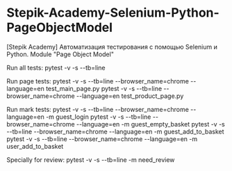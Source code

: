 # Stepik-Academy-Selenium-Python-PageObjectModel
[Stepik Academy] Автоматизация тестирования с помощью Selenium и Python. Module "Page Object Model"

Run all tests:
	pytest -v -s --tb=line

Run page tests:
	pytest -v -s --tb=line --browser_name=chrome --language=en test_main_page.py
	pytest -v -s --tb=line --browser_name=chrome --language=en test_product_page.py

Run mark tests:
	pytest -v -s --tb=line --browser_name=chrome --language=en -m guest_login
	pytest -v -s --tb=line --browser_name=chrome --language=en -m guest_empty_basket
	pytest -v -s --tb=line --browser_name=chrome --language=en -m guest_add_to_basket
	pytest -v -s --tb=line --browser_name=chrome --language=en -m user_add_to_basket

Specially for review:
	pytest -v -s --tb=line -m need_review


